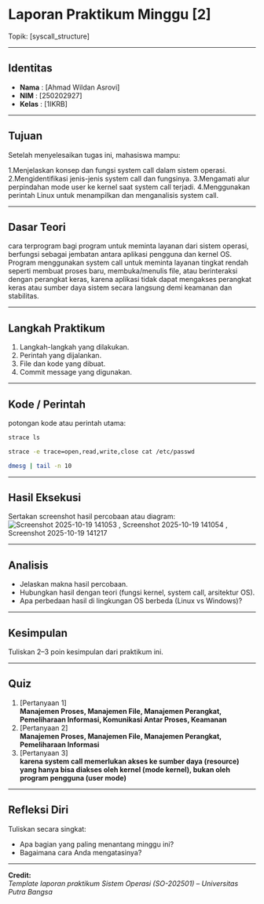 
# Laporan Praktikum Minggu [2]
Topik: [syscall_structure]

---

## Identitas
- **Nama**  : [Ahmad Wildan Asrovi]  
- **NIM**   : [250202927]  
- **Kelas** : [1IKRB]

---

## Tujuan
Setelah menyelesaikan tugas ini, mahasiswa mampu:

1.Menjelaskan konsep dan fungsi system call dalam sistem operasi.
2.Mengidentifikasi jenis-jenis system call dan fungsinya.
3.Mengamati alur perpindahan mode user ke kernel saat system call terjadi.
4.Menggunakan perintah Linux untuk menampilkan dan menganalisis system call.

---

## Dasar Teori
cara terprogram bagi program untuk meminta layanan dari sistem operasi, berfungsi sebagai jembatan antara aplikasi pengguna dan kernel OS. Program menggunakan system call untuk meminta layanan tingkat rendah seperti membuat proses baru, membuka/menulis file, atau berinteraksi dengan perangkat keras, karena aplikasi tidak dapat mengakses perangkat keras atau sumber daya sistem secara langsung demi keamanan dan stabilitas. 

---

## Langkah Praktikum
1. Langkah-langkah yang dilakukan.  
2. Perintah yang dijalankan.  
3. File dan kode yang dibuat.  
4. Commit message yang digunakan.

---

## Kode / Perintah
potongan kode atau perintah utama:
```bash
strace ls

strace -e trace=open,read,write,close cat /etc/passwd

dmesg | tail -n 10
```

---

## Hasil Eksekusi
Sertakan screenshot hasil percobaan atau diagram:
![Screenshot 2025-10-19 141053 , Screenshot 2025-10-19 141054 , Screenshot 2025-10-19 141217](screenshots/example.png)

---

## Analisis
- Jelaskan makna hasil percobaan.  
- Hubungkan hasil dengan teori (fungsi kernel, system call, arsitektur OS).  
- Apa perbedaan hasil di lingkungan OS berbeda (Linux vs Windows)?  

---

## Kesimpulan
Tuliskan 2–3 poin kesimpulan dari praktikum ini.

---

## Quiz
1. [Pertanyaan 1]  
   **Manajemen Proses, Manajemen File, Manajemen Perangkat, Pemeliharaan Informasi, Komunikasi Antar Proses, Keamanan**  
2. [Pertanyaan 2]  
   **Manajemen Proses, Manajemen File, Manajemen Perangkat, Pemeliharaan Informasi**  
3. [Pertanyaan 3]  
   **karena system call memerlukan akses ke sumber daya (resource) yang hanya bisa diakses oleh kernel (mode kernel), bukan oleh program pengguna (user mode)**  

---

## Refleksi Diri
Tuliskan secara singkat:
- Apa bagian yang paling menantang minggu ini?  
- Bagaimana cara Anda mengatasinya?  

---

**Credit:**  
_Template laporan praktikum Sistem Operasi (SO-202501) – Universitas Putra Bangsa_

